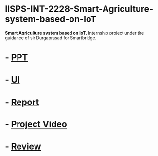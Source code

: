 # llSPS-INT-2228-Smart-Agriculture-system-based-on-IoT
**Smart Agriculture system based on IoT.**
Internship project under the guidance of sir Durgaprasad for Smartbridge.

# - [PPT](https://bit.ly/smart-intern-ppt)
# - [UI](https://bit.ly/smart-intern-ui)
# - [Report](https://bit.ly/smart-intern-report)
# - [Project Video](https://bit.ly/smart-intern-vid)
# - [Review](https://bit.ly/smart-intern-review)
